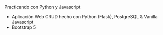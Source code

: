 Practicando con Python y Javascript
- Aplicación Web CRUD hecho con Python (Flask), PostgreSQL & Vanilla Javascript
- Bootstrap 5
